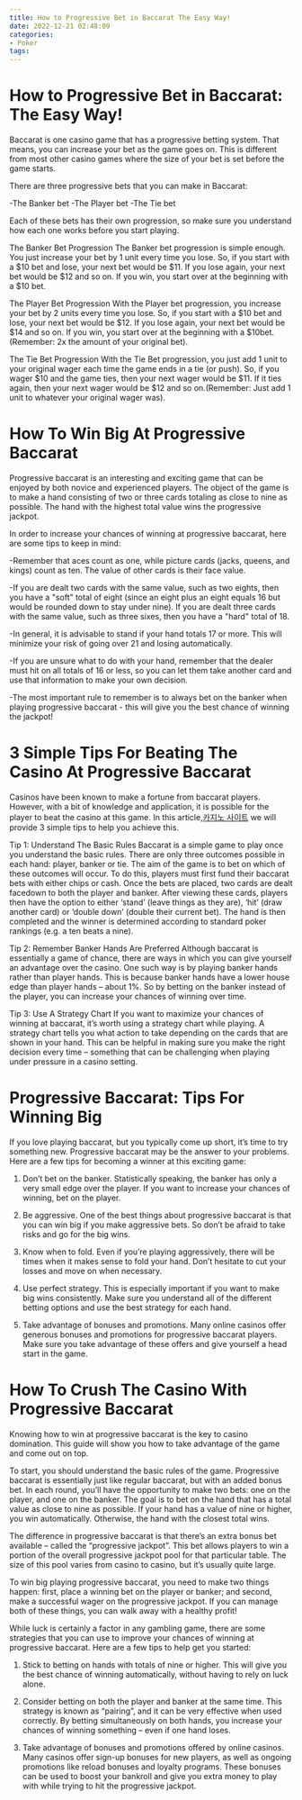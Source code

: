 ```yaml
---
title: How to Progressive Bet in Baccarat The Easy Way!
date: 2022-12-21 02:48:09
categories:
- Poker
tags:
---
```



#  How to Progressive Bet in Baccarat: The Easy Way!

Baccarat is one casino game that has a progressive betting system. That means, you can increase your bet as the game goes on. This is different from most other casino games where the size of your bet is set before the game starts.

There are three progressive bets that you can make in Baccarat:

-The Banker bet
-The Player bet
-The Tie bet

Each of these bets has their own progression, so make sure you understand how each one works before you start playing.

The Banker Bet Progression
The Banker bet progression is simple enough. You just increase your bet by 1 unit every time you lose. So, if you start with a $10 bet and lose, your next bet would be $11. If you lose again, your next bet would be $12 and so on. If you win, you start over at the beginning with a $10 bet.

The Player Bet Progression
With the Player bet progression, you increase your bet by 2 units every time you lose. So, if you start with a $10 bet and lose, your next bet would be $12. If you lose again, your next bet would be $14 and so on. If you win, you start over at the beginning with a $10bet.  (Remember: 2x the amount of your original bet).

The Tie Bet Progression
With the Tie Bet progression, you just add 1 unit to your original wager each time the game ends in a tie (or push). So, if you wager $10 and the game ties, then your next wager would be $11. If it ties again, then your next wager would be $12 and so on.(Remember: Just add 1 unit to whatever your original wager was).

#  How To Win Big At Progressive Baccarat

Progressive baccarat is an interesting and exciting game that can be enjoyed by both novice and experienced players. The object of the game is to make a hand consisting of two or three cards totaling as close to nine as possible. The hand with the highest total value wins the progressive jackpot.

In order to increase your chances of winning at progressive baccarat, here are some tips to keep in mind:

-Remember that aces count as one, while picture cards (jacks, queens, and kings) count as ten. The value of other cards is their face value.

-If you are dealt two cards with the same value, such as two eights, then you have a "soft" total of eight (since an eight plus an eight equals 16 but would be rounded down to stay under nine). If you are dealt three cards with the same value, such as three sixes, then you have a "hard" total of 18.

-In general, it is advisable to stand if your hand totals 17 or more. This will minimize your risk of going over 21 and losing automatically.

-If you are unsure what to do with your hand, remember that the dealer must hit on all totals of 16 or less, so you can let them take another card and use that information to make your own decision.

-The most important rule to remember is to always bet on the banker when playing progressive baccarat - this will give you the best chance of winning the jackpot!

#  3 Simple Tips For Beating The Casino At Progressive Baccarat

Casinos have been known to make a fortune from baccarat players. However, with a bit of knowledge and application, it is possible for the player to beat the casino at this game. In this article,[카지노 사이트](https://choegocasino.com/) we will provide 3 simple tips to help you achieve this.

Tip 1: Understand The Basic Rules
Baccarat is a simple game to play once you understand the basic rules. There are only three outcomes possible in each hand: player, banker or tie. The aim of the game is to bet on which of these outcomes will occur. To do this, players must first fund their baccarat bets with either chips or cash. Once the bets are placed, two cards are dealt facedown to both the player and banker. After viewing these cards, players then have the option to either ‘stand’ (leave things as they are), ‘hit’ (draw another card) or ‘double down’ (double their current bet). The hand is then completed and the winner is determined according to standard poker rankings (e.g. a ten beats a nine).

Tip 2: Remember Banker Hands Are Preferred
Although baccarat is essentially a game of chance, there are ways in which you can give yourself an advantage over the casino. One such way is by playing banker hands rather than player hands. This is because banker hands have a lower house edge than player hands – about 1%. So by betting on the banker instead of the player, you can increase your chances of winning over time.

Tip 3: Use A Strategy Chart
If you want to maximize your chances of winning at baccarat, it’s worth using a strategy chart while playing. A strategy chart tells you what action to take depending on the cards that are shown in your hand. This can be helpful in making sure you make the right decision every time – something that can be challenging when playing under pressure in a casino setting.

#  Progressive Baccarat: Tips For Winning Big

If you love playing baccarat, but you typically come up short, it’s time to try something new. Progressive baccarat may be the answer to your problems. Here are a few tips for becoming a winner at this exciting game:

1) Don’t bet on the banker. Statistically speaking, the banker has only a very small edge over the player. If you want to increase your chances of winning, bet on the player.

2) Be aggressive. One of the best things about progressive baccarat is that you can win big if you make aggressive bets. So don’t be afraid to take risks and go for the big wins.

3) Know when to fold. Even if you’re playing aggressively, there will be times when it makes sense to fold your hand. Don’t hesitate to cut your losses and move on when necessary.

4) Use perfect strategy. This is especially important if you want to make big wins consistently. Make sure you understand all of the different betting options and use the best strategy for each hand.

5) Take advantage of bonuses and promotions. Many online casinos offer generous bonuses and promotions for progressive baccarat players. Make sure you take advantage of these offers and give yourself a head start in the game.

#  How To Crush The Casino With Progressive Baccarat

Knowing how to win at progressive baccarat is the key to casino domination. This guide will show you how to take advantage of the game and come out on top.

To start, you should understand the basic rules of the game. Progressive baccarat is essentially just like regular baccarat, but with an added bonus bet. In each round, you’ll have the opportunity to make two bets: one on the player, and one on the banker. The goal is to bet on the hand that has a total value as close to nine as possible. If your hand has a value of nine or higher, you win automatically. Otherwise, the hand with the closest total wins.

The difference in progressive baccarat is that there’s an extra bonus bet available – called the “progressive jackpot”. This bet allows players to win a portion of the overall progressive jackpot pool for that particular table. The size of this pool varies from casino to casino, but it’s usually quite large.

To win big playing progressive baccarat, you need to make two things happen: first, place a winning bet on the player or banker; and second, make a successful wager on the progressive jackpot. If you can manage both of these things, you can walk away with a healthy profit!

While luck is certainly a factor in any gambling game, there are some strategies that you can use to improve your chances of winning at progressive baccarat. Here are a few tips to help get you started:

1) Stick to betting on hands with totals of nine or higher. This will give you the best chance of winning automatically, without having to rely on luck alone.

2) Consider betting on both the player and banker at the same time. This strategy is known as “pairing”, and it can be very effective when used correctly. By betting simultaneously on both hands, you increase your chances of winning something – even if one hand loses.

3) Take advantage of bonuses and promotions offered by online casinos. Many casinos offer sign-up bonuses for new players, as well as ongoing promotions like reload bonuses and loyalty programs. These bonuses can be used to boost your bankroll and give you extra money to play with while trying to hit the progressive jackpot.